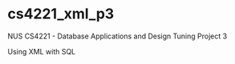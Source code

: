 # cs4221_xml_p3

NUS CS4221 - Database Applications and Design Tuning
Project 3

Using XML with SQL
